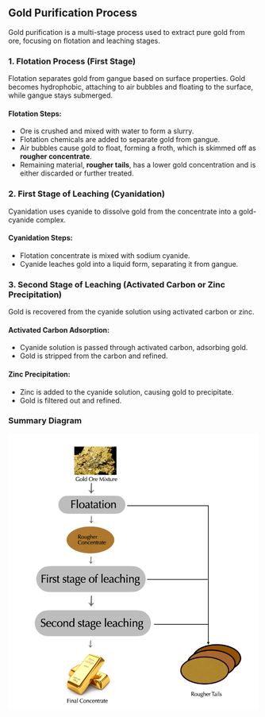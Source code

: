 ## **Gold Purification Process**

Gold purification is a multi-stage process used to extract pure gold from ore, focusing on flotation and leaching stages.

### 1. **Flotation Process (First Stage)**

Flotation separates gold from gangue based on surface properties. Gold becomes hydrophobic, attaching to air bubbles and floating to the surface, while gangue stays submerged.

#### Flotation Steps:
- Ore is crushed and mixed with water to form a slurry.
- Flotation chemicals are added to separate gold from gangue.
- Air bubbles cause gold to float, forming a froth, which is skimmed off as **rougher concentrate**.
- Remaining material, **rougher tails**, has a lower gold concentration and is either discarded or further treated.

### 2. **First Stage of Leaching (Cyanidation)**

Cyanidation uses cyanide to dissolve gold from the concentrate into a gold-cyanide complex.

#### Cyanidation Steps:
- Flotation concentrate is mixed with sodium cyanide.
- Cyanide leaches gold into a liquid form, separating it from gangue.

### 3. **Second Stage of Leaching (Activated Carbon or Zinc Precipitation)**

Gold is recovered from the cyanide solution using activated carbon or zinc.

#### Activated Carbon Adsorption:
- Cyanide solution is passed through activated carbon, adsorbing gold.
- Gold is stripped from the carbon and refined.

#### Zinc Precipitation:
- Zinc is added to the cyanide solution, causing gold to precipitate.
- Gold is filtered out and refined.

### **Summary Diagram**
<div align="center">
<img src="https://github.com/6076paras/goldRecovery/blob/3b1c9ce41e9eae4052cd8e2777a6a65f8c34a23a/assets/technological_process.png" alt="Process Description">

